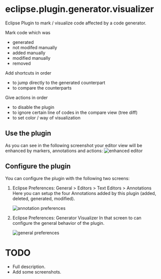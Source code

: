 eclipse.plugin.generator.visualizer
===================================

Eclipse Plugin to mark / visualize code affected by a code generator.

Mark code which was
* generated
* not modifed manually
* added manually
* modified manually
* removed

Add shortcuts in order
* to jump directly to the generated counterpart
* to compare the counterparts

Give actions in order
* to disable the plugin
* to ignore certain line of codes in the compare view (tree diff)
* to set color / way of visualization

Use the plugin
--------------

As you can see in the following screenshot your editor view will be enhanced by markers, annotations and actions:
![enhanced editor](https://raw.github.com/Seitenbau/eclipse.plugin.generator.visualizer/docu_resources/screenshots/editor_all.png)

Configure the plugin
--------------------

You can configure the plugin with the following two screens:

1. Eclipse Preferences: General > Editors > Text Editors > Annotations
    Here you can setup the four Annotations added by this plugin (added, deleted, generated, modified).

    ![annotation preferences](https://raw.github.com/Seitenbau/eclipse.plugin.generator.visualizer/docu_resources/screenshots/prefs_annotations.png)
2. Eclipse Preferences: Generator Visualizer
    In that screen to can configure the general behavior of the plugin.

    ![general preferences](https://raw.github.com/Seitenbau/eclipse.plugin.generator.visualizer/docu_resources/screenshots/prefs_main.png)

TODO
====

* Full description.
* Add some screenshots.
